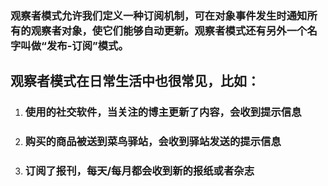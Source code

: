 ### 观察者模式允许我们定义一种订阅机制，可在对象事件发生时通知所有的观察者对象，使它们能够自动更新。观察者模式还有另外一个名字叫做“发布-订阅”模式。

## 观察者模式在日常生活中也很常见，比如：

1. ### 使用的社交软件，当关注的博主更新了内容，会收到提示信息
2. ### 购买的商品被送到菜鸟驿站，会收到驿站发送的提示信息
3. ### 订阅了报刊，每天/每月都会收到新的报纸或者杂志

